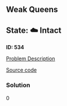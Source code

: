 ## Weak Queens

## State: :cloud: **Intact**

**ID: 534**

[Problem Description](https://projecteuler.net/problem=534)

[Source code](main.cpp)

### Solution
0